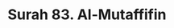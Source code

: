 ---
title       : "Surah 83. Al-Mutaffifin"
DATE        : 7/25/2018 9:18:18 AM
draft       : false
TYPE        : "quran"
layout      : "surah"
BookCode    : "ARB"
SurahNumber : "83"
TotalAyah   : "36"
---